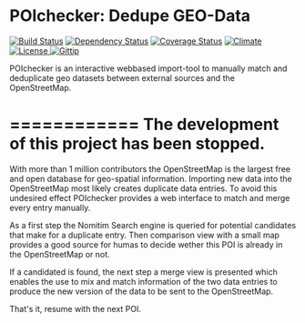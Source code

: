 # POIchecker: Dedupe GEO-Data

[![Build Status](https://travis-ci.org/sozialhelden/poichecker.png?branch=master)](https://travis-ci.org/sozialhelden/poichecker)
[![Dependency Status](https://gemnasium.com/sozialhelden/poichecker.png)](https://gemnasium.com/sozialhelden/poichecker)
[![Coverage Status](https://coveralls.io/repos/sozialhelden/poichecker/badge.png)](https://coveralls.io/r/sozialhelden/poichecker)
[![Climate](https://codeclimate.com/github/sozialhelden/poichecker.png)](https://codeclimate.com/github/sozialhelden/poichecker)
[![License](http://img.shields.io/license/MIT.png?color=green) ](https://github.com/sozialhelden/poichecker/blob/master/LICENSE)
[![Gittip ](http://img.shields.io/gittip/sozialhelden.png)](https://gittip.com/sozialhelden)

POIchecker is an interactive webbased import-tool to manually match and deduplicate geo datasets between external sources and the OpenStreetMap.

============
The development of this project has been stopped.
============

With more than 1 million contributors the OpenStreetMap is the largest free and open database for geo-spatial information. Importing new data into the OpenStreetMap most likely creates duplicate data entries. To avoid this undesired effect POIchecker provides a web interface to match and merge every entry manually.

As a first step the Nomitim Search engine is queried for potential candidates that make for a duplicate entry. Then comparison view with a small map provides a good source for humas to decide wether this POI is already in the OpenStreetMap or not.

If a candidated is found, the next step a merge view is presented which enables the use to mix and match information of the two data entries to produce the new version of the data to be sent to the OpenStreetMap.

That's it, resume with the next POI.

